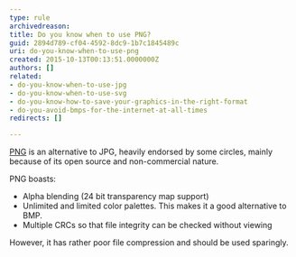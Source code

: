 ```yaml
---
type: rule
archivedreason: 
title: Do you know when to use PNG?
guid: 2894d789-cf04-4592-8dc9-1b7c1845489c
uri: do-you-know-when-to-use-png
created: 2015-10-13T00:13:51.0000000Z
authors: []
related:
- do-you-know-when-to-use-jpg
- do-you-know-when-to-use-svg
- do-you-know-how-to-save-your-graphics-in-the-right-format
- do-you-avoid-bmps-for-the-internet-at-all-times
redirects: []

---
```


[PNG](http&#58;//www.libpng.org/pub/png/) is an alternative to JPG, heavily endorsed by some circles, mainly because of its open source and non-commercial nature.

PNG boasts:

* Alpha blending (24 bit transparency map support)
* Unlimited and limited color palettes. This makes it a good alternative to BMP.
* Multiple CRCs so that file integrity can be checked without viewing


However, it has rather poor file compression and should be used sparingly.

<!--endintro-->
